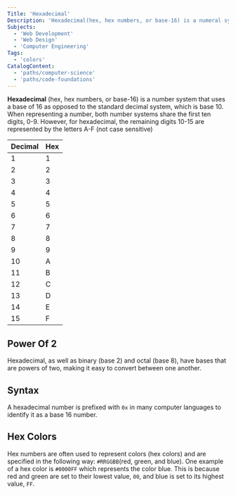 ```yaml
---
Title: 'Hexadecimal'
Description: 'Hexadecimal(hex, hex numbers, or base-16) is a numeral system that uses a base of 16 as opposed to the standard decimal system, base 10.'
Subjects:
  - 'Web Development'
  - 'Web Design'
  - 'Computer Engineering'
Tags:
  - 'colors'
CatalogContent:
  - 'paths/computer-science'
  - 'paths/code-foundations'
---
```


**Hexadecimal** (hex, hex numbers, or base-16) is a number system that uses a base of 16 as opposed to the standard decimal system, which is base 10. When representing a number, both number systems share the first ten digits, 0-9. However, for hexadecimal, the remaining digits 10-15 are represented by the letters A-F (not case sensitive)

| Decimal | Hex |
| ------- | --- |
| 1       | 1   |
| 2       | 2   |
| 3       | 3   |
| 4       | 4   |
| 5       | 5   |
| 6       | 6   |
| 7       | 7   |
| 8       | 8   |
| 9       | 9   |
| 10      | A   |
| 11      | B   |
| 12      | C   |
| 13      | D   |
| 14      | E   |
| 15      | F   |

## Power Of 2

Hexadecimal, as well as binary (base 2) and octal (base 8), have bases that are powers of two, making it easy to convert between one another.

## Syntax

A hexadecimal number is prefixed with `0x` in many computer languages to identify it as a base 16 number.

## Hex Colors

Hex numbers are often used to represent colors (hex colors) and are specified in the following way: `#RRGGBB`(red, green, and blue). One example of a hex color is `#0000FF` which represents the color blue. This is because red and green are set to their lowest value, `00`, and blue is set to its highest value, `FF`.
